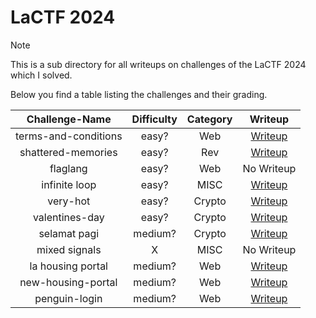 # LaCTF 2024

> [!Note]
> This is a sub directory for all writeups on challenges of the LaCTF 2024 which I solved.
>
> Below you find a table listing the challenges and their grading.
> 
> | Challenge-Name | Difficulty | Category | Writeup |
> | :------------: | :--------: | :------: | :-----: |
> | terms-and-conditions | easy? | Web | [Writeup](https://github.com/Aryt3/writeups/tree/main/jeopardy_ctfs/2024/La_CTF/terms_and_conditions) |
> | shattered-memories | easy? | Rev | [Writeup](https://github.com/Aryt3/writeups/tree/main/jeopardy_ctfs/2024/La_CTF/shattered_memories) |
> | flaglang | easy? | Web | No Writeup |
> | infinite loop | easy? | MISC | [Writeup](https://github.com/Aryt3/writeups/tree/main/jeopardy_ctfs/2024/La_CTF/infinite_loop) |
> | very-hot | easy? | Crypto | [Writeup](https://github.com/Aryt3/writeups/tree/main/jeopardy_ctfs/2024/La_CTF/very_hot) |
> | valentines-day | easy? | Crypto | [Writeup](https://github.com/Aryt3/writeups/tree/main/jeopardy_ctfs/2024/La_CTF/valentines_day) |
> | selamat pagi | medium? | Crypto | [Writeup](https://github.com/Aryt3/writeups/tree/main/jeopardy_ctfs/2024/La_CTF/selamat_pagi) |
> | mixed signals | X | MISC | No Writeup |
> | la housing portal | medium? | Web | [Writeup](https://github.com/Aryt3/writeups/tree/main/jeopardy_ctfs/2024/La_CTF/la_housing_portal) |
> | new-housing-portal | medium? | Web | [Writeup](https://github.com/Aryt3/writeups/tree/main/jeopardy_ctfs/2024/La_CTF/new_housing_portal) |
> | penguin-login | medium? | Web | [Writeup](https://github.com/Aryt3/writeups/tree/main/jeopardy_ctfs/2024/La_CTF/penguin_login) |
